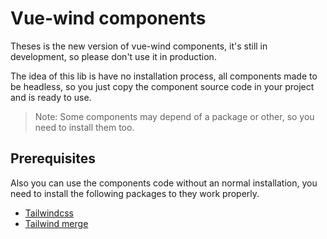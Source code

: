 # Vue-wind components

Theses is the new version of vue-wind components, it's still in development, so please don't use it in production.

The idea of this lib is have no installation process, all components made to be headless, so you just copy the component source code in your project and is ready to use.

> Note: Some components may depend of a package or other, so you need to install them too.

## Prerequisites

Also you can use the components code without an normal installation, you need to install the following packages to they work properly.

- [Tailwindcss](https://tailwindcss.com/)
- [Tailwind merge](https://github.com/dcastil/tailwind-merge)